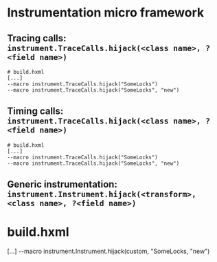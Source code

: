 # Instrumentation micro framework

## Tracing calls: `instrument.TraceCalls.hijack(<class name>, ?<field name>)`

```
# build.hxml
[...]
--macro instrument.TraceCalls.hijack("SomeLocks")
--macro instrument.TraceCalls.hijack("SomeLocks", "new")
```

## Timing calls: `instrument.TraceCalls.hijack(<class name>, ?<field name>)`

```
# build.hxml
[...]
--macro instrument.TraceCalls.hijack("SomeLocks")
--macro instrument.TraceCalls.hijack("SomeLocks", "new")
```

## Generic instrumentation: `instrument.Instrument.hijack(<transform>, <class name>, ?<field name>)`

# build.hxml
[...]
--macro instrument.Instrument.hijack(custom, "SomeLocks, "new")
```

